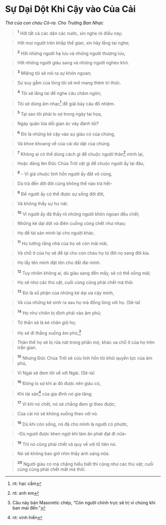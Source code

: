 # Sự Dại Dột Khi Cậy vào Của Cải
*Thơ của con cháu Cô-ra. Cho Trưởng Ban Nhạc*

> <sup><b>1</b></sup> Hỡi tất cả các dân các nước, xin nghe rõ điều này;
>


> Hỡi mọi người trên khắp thế gian, xin hãy lắng tai nghe;
>


> <sup><b>2</b></sup> Hỡi những người hạ lưu và những người thượng lưu,
>


> Hỡi những người giàu sang và những người nghèo khó.
>


> <sup><b>3</b></sup> Miệng tôi sẽ nói ra sự khôn ngoan;
>


> Sự suy gẫm của lòng tôi sẽ mở mang thêm tri thức.
>


> <sup><b>4</b></sup> Tôi sẽ lắng tai để nghe câu châm ngôn;
>


> Tôi sẽ dùng âm nhạc[^1-02c24fe2-a30f-47e0-a39d-639565d9354c] để giãi bày câu đố nhiệm.
>


> <sup><b>5</b></sup> Tại sao tôi phải lo sợ trong ngày tai họa,
>


> Ngày quân lừa dối gian ác vây đánh tôi?
>


> <sup><b>6</b></sup> Đó là những kẻ cậy vào sự giàu có của chúng,
>


> Và khoe khoang về của cải dư dật của chúng.
>


> <sup><b>7</b></sup> Không ai có thể dùng cách gì để chuộc người thân[^2-02c24fe2-a30f-47e0-a39d-639565d9354c] mình lại,
>


> Hoặc dâng lên Đức Chúa Trời vật gì để chuộc người ấy lại đâu,
>


> <sup><b>8</b></sup> – Vì giá chuộc linh hồn người ấy đắt vô cùng,
>


> Dù trả đến đời đời cũng không thể nào trả hết–
>


> <sup><b>9</b></sup> Để người ấy có thể được sự sống đời đời,
>


> Và không thấy sự hư nát.
>


> <sup><b>10</b></sup> Vì người ấy đã thấy rõ những người khôn ngoan đều chết;
>


> Những kẻ dại dột và điên cuồng cũng chết như nhau;
>


> Họ để tài sản mình lại cho người khác.
>


> <sup><b>11</b></sup> Họ tưởng rằng nhà của họ sẽ còn mãi mãi,
>


> Và chỗ ở của họ sẽ để lại cho con cháu họ từ đời nọ sang đời kia.
>


> Họ lấy tên mình đặt tên cho đất đai mình.
>


> <sup><b>12</b></sup> Tuy nhiên không ai, dù giàu sang đến mấy, sẽ có thể sống mãi;
>


> Họ sẽ như các thú vật, cuối cùng cũng phải chết mà thôi.
>


> <sup><b>13</b></sup> Đó là số phận của những kẻ dại ưa cậy mình,
>


> Và của những kẻ sinh ra sau họ mà đồng lòng với họ. (Sê-la)
>


> <sup><b>14</b></sup> Họ như chiên bị định phải vào âm phủ;
>


> Tử thần sẽ là kẻ chăn giữ họ;
>


> Họ sẽ đi thẳng xuống âm phủ;[^3-02c24fe2-a30f-47e0-a39d-639565d9354c]
>


> Thân thể họ sẽ bị rữa nát trong phần mộ, khác xa chỗ ở của họ trên trần gian.
>


> <sup><b>15</b></sup> Nhưng Đức Chúa Trời sẽ cứu linh hồn tôi khỏi quyền lực của âm phủ,
>


> Vì Ngài sẽ đem tôi về với Ngài. (Sê-la)
>


> <sup><b>16</b></sup> Đừng lo sợ khi ai đó được nên giàu có,
>


> Khi tài sản[^4-02c24fe2-a30f-47e0-a39d-639565d9354c] của gia đình nó gia tăng;
>


> <sup><b>17</b></sup> Vì khi nó chết, nó sẽ chẳng đem gì theo được;
>


> Của cải nó sẽ không xuống theo với nó.
>


> <sup><b>18</b></sup> Dù khi còn sống, nó đã cho mình là người có phước,
>


> –Dù ngươi được khen ngợi khi làm ăn phát đạt đi nữa–
>


> <sup><b>19</b></sup> Thì nó cũng phải chết và quy về với tổ tiên nó.
>


> Nó sẽ không bao giờ nhìn thấy ánh sáng nữa.
>


> <sup><b>20</b></sup> Người giàu có mà chẳng hiểu biết thì cũng như các thú vật; cuối cùng cũng phải chết mất mà thôi.
>

[^1-02c24fe2-a30f-47e0-a39d-639565d9354c]: nt: hạc cầm
[^2-02c24fe2-a30f-47e0-a39d-639565d9354c]: nt: anh em
[^3-02c24fe2-a30f-47e0-a39d-639565d9354c]: Câu này bản Masoretic chép, “Còn người chính trực sẽ trị vì chúng khi ban mai đến.”
[^4-02c24fe2-a30f-47e0-a39d-639565d9354c]: nt: vinh hiển